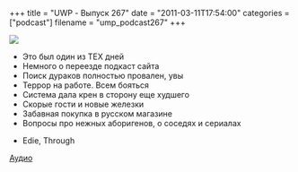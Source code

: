 +++
title = "UWP - Выпуск 267"
date = "2011-03-11T17:54:00"
categories = ["podcast"]
filename = "ump_podcast267"
+++

![](https://podcast.umputun.com/images/uwp/uwp267.jpg)




- Это был один из ТЕХ дней
- Немного о переезде подкаст сайта
- Поиск дураков полностью провален, увы
- Террор на работе. Всем бояться
- Система дала крен в сторону еще худшего
- Скорые гости и новые железки
- Забавная покупка в русском магазине
- Вопросы про нежных аборигенов, о соседях и сериалах


* Edie, Through

[Аудио](http://archive.rucast.net/uwp/media/ump_podcast267.mp3)


<audio src="http://archive.rucast.net/uwp/media/ump_podcast267.mp3" preload="none">
